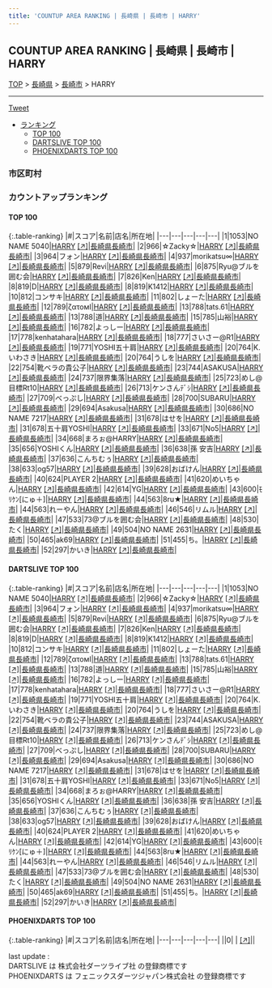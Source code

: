 ```yaml
---
title: 'COUNTUP AREA RANKING | 長崎県 | 長崎市 | HARRY'
---
```

## COUNTUP AREA RANKING | 長崎県 | 長崎市 | HARRY

[TOP](/darts/rank/) > [長崎県](/darts/rank/長崎県/) > [長崎市](/darts/rank/長崎県/長崎市/) > HARRY

___

<a href="https://twitter.com/share?ref_src=twsrc%5Etfw" data-text="COUNTUP AREA RANKING | 長崎県長崎市HARRY" class="twitter-share-button" data-hashtags="DARTSLIVE,PHOENIXDARTS,darts,ダーツ" data-show-count="false">Tweet</a>

* [ランキング](#カウントアップランキング)
    * [TOP 100](#top-100)
    * [DARTSLIVE TOP 100](#dartslive-top-100)
    * [PHOENIXDARTS TOP 100](#phoenixdarts-top-100)

### 市区町村

<ul>

</ul>

### カウントアップランキング

#### TOP 100



{:.table-ranking}
|#|スコア|名前|店名|所在地|
|---|---|---|---|---|
|1|1053|<span class="rank-name-dl">NO NAME 5040</span>|<a href="/darts/rank/shops/4f73919fdf8918aa0d9b047a20a7ba1e.html">HARRY</a> <a href="https://search.dartslive.com/jp/shop/4f73919fdf8918aa0d9b047a20a7ba1e">[↗]</a>|<a href="/darts/rank/長崎県/長崎市">長崎県長崎市</a>|
|2|966|<span class="rank-name-dl">☆Zacky☆</span>|<a href="/darts/rank/shops/4f73919fdf8918aa0d9b047a20a7ba1e.html">HARRY</a> <a href="https://search.dartslive.com/jp/shop/4f73919fdf8918aa0d9b047a20a7ba1e">[↗]</a>|<a href="/darts/rank/長崎県/長崎市">長崎県長崎市</a>|
|3|964|<span class="rank-name-dl">フォン</span>|<a href="/darts/rank/shops/4f73919fdf8918aa0d9b047a20a7ba1e.html">HARRY</a> <a href="https://search.dartslive.com/jp/shop/4f73919fdf8918aa0d9b047a20a7ba1e">[↗]</a>|<a href="/darts/rank/長崎県/長崎市">長崎県長崎市</a>|
|4|937|<span class="rank-name-dl">morikatsu∞</span>|<a href="/darts/rank/shops/4f73919fdf8918aa0d9b047a20a7ba1e.html">HARRY</a> <a href="https://search.dartslive.com/jp/shop/4f73919fdf8918aa0d9b047a20a7ba1e">[↗]</a>|<a href="/darts/rank/長崎県/長崎市">長崎県長崎市</a>|
|5|879|<span class="rank-name-dl">Revi</span>|<a href="/darts/rank/shops/4f73919fdf8918aa0d9b047a20a7ba1e.html">HARRY</a> <a href="https://search.dartslive.com/jp/shop/4f73919fdf8918aa0d9b047a20a7ba1e">[↗]</a>|<a href="/darts/rank/長崎県/長崎市">長崎県長崎市</a>|
|6|875|<span class="rank-name-dl">Ryu@ブルを囲む会</span>|<a href="/darts/rank/shops/4f73919fdf8918aa0d9b047a20a7ba1e.html">HARRY</a> <a href="https://search.dartslive.com/jp/shop/4f73919fdf8918aa0d9b047a20a7ba1e">[↗]</a>|<a href="/darts/rank/長崎県/長崎市">長崎県長崎市</a>|
|7|826|<span class="rank-name-dl">Ken</span>|<a href="/darts/rank/shops/4f73919fdf8918aa0d9b047a20a7ba1e.html">HARRY</a> <a href="https://search.dartslive.com/jp/shop/4f73919fdf8918aa0d9b047a20a7ba1e">[↗]</a>|<a href="/darts/rank/長崎県/長崎市">長崎県長崎市</a>|
|8|819|<span class="rank-name-dl">D</span>|<a href="/darts/rank/shops/4f73919fdf8918aa0d9b047a20a7ba1e.html">HARRY</a> <a href="https://search.dartslive.com/jp/shop/4f73919fdf8918aa0d9b047a20a7ba1e">[↗]</a>|<a href="/darts/rank/長崎県/長崎市">長崎県長崎市</a>|
|8|819|<span class="rank-name-dl">K1412</span>|<a href="/darts/rank/shops/4f73919fdf8918aa0d9b047a20a7ba1e.html">HARRY</a> <a href="https://search.dartslive.com/jp/shop/4f73919fdf8918aa0d9b047a20a7ba1e">[↗]</a>|<a href="/darts/rank/長崎県/長崎市">長崎県長崎市</a>|
|10|812|<span class="rank-name-dl">コンサキ</span>|<a href="/darts/rank/shops/4f73919fdf8918aa0d9b047a20a7ba1e.html">HARRY</a> <a href="https://search.dartslive.com/jp/shop/4f73919fdf8918aa0d9b047a20a7ba1e">[↗]</a>|<a href="/darts/rank/長崎県/長崎市">長崎県長崎市</a>|
|11|802|<span class="rank-name-dl">しょーた</span>|<a href="/darts/rank/shops/4f73919fdf8918aa0d9b047a20a7ba1e.html">HARRY</a> <a href="https://search.dartslive.com/jp/shop/4f73919fdf8918aa0d9b047a20a7ba1e">[↗]</a>|<a href="/darts/rank/長崎県/長崎市">長崎県長崎市</a>|
|12|789|<span class="rank-name-dl">ζατοмⅠ</span>|<a href="/darts/rank/shops/4f73919fdf8918aa0d9b047a20a7ba1e.html">HARRY</a> <a href="https://search.dartslive.com/jp/shop/4f73919fdf8918aa0d9b047a20a7ba1e">[↗]</a>|<a href="/darts/rank/長崎県/長崎市">長崎県長崎市</a>|
|13|788|<span class="rank-name-dl">tats.61</span>|<a href="/darts/rank/shops/4f73919fdf8918aa0d9b047a20a7ba1e.html">HARRY</a> <a href="https://search.dartslive.com/jp/shop/4f73919fdf8918aa0d9b047a20a7ba1e">[↗]</a>|<a href="/darts/rank/長崎県/長崎市">長崎県長崎市</a>|
|13|788|<span class="rank-name-dl">道</span>|<a href="/darts/rank/shops/4f73919fdf8918aa0d9b047a20a7ba1e.html">HARRY</a> <a href="https://search.dartslive.com/jp/shop/4f73919fdf8918aa0d9b047a20a7ba1e">[↗]</a>|<a href="/darts/rank/長崎県/長崎市">長崎県長崎市</a>|
|15|785|<span class="rank-name-dl">山裕</span>|<a href="/darts/rank/shops/4f73919fdf8918aa0d9b047a20a7ba1e.html">HARRY</a> <a href="https://search.dartslive.com/jp/shop/4f73919fdf8918aa0d9b047a20a7ba1e">[↗]</a>|<a href="/darts/rank/長崎県/長崎市">長崎県長崎市</a>|
|16|782|<span class="rank-name-dl">よっしー</span>|<a href="/darts/rank/shops/4f73919fdf8918aa0d9b047a20a7ba1e.html">HARRY</a> <a href="https://search.dartslive.com/jp/shop/4f73919fdf8918aa0d9b047a20a7ba1e">[↗]</a>|<a href="/darts/rank/長崎県/長崎市">長崎県長崎市</a>|
|17|778|<span class="rank-name-dl">kenhatahara</span>|<a href="/darts/rank/shops/4f73919fdf8918aa0d9b047a20a7ba1e.html">HARRY</a> <a href="https://search.dartslive.com/jp/shop/4f73919fdf8918aa0d9b047a20a7ba1e">[↗]</a>|<a href="/darts/rank/長崎県/長崎市">長崎県長崎市</a>|
|18|777|<span class="rank-name-dl">さいさー@R1</span>|<a href="/darts/rank/shops/4f73919fdf8918aa0d9b047a20a7ba1e.html">HARRY</a> <a href="https://search.dartslive.com/jp/shop/4f73919fdf8918aa0d9b047a20a7ba1e">[↗]</a>|<a href="/darts/rank/長崎県/長崎市">長崎県長崎市</a>|
|19|771|<span class="rank-name-dl">YOSHI五十肩</span>|<a href="/darts/rank/shops/4f73919fdf8918aa0d9b047a20a7ba1e.html">HARRY</a> <a href="https://search.dartslive.com/jp/shop/4f73919fdf8918aa0d9b047a20a7ba1e">[↗]</a>|<a href="/darts/rank/長崎県/長崎市">長崎県長崎市</a>|
|20|764|<span class="rank-name-dl">K. いわさき</span>|<a href="/darts/rank/shops/4f73919fdf8918aa0d9b047a20a7ba1e.html">HARRY</a> <a href="https://search.dartslive.com/jp/shop/4f73919fdf8918aa0d9b047a20a7ba1e">[↗]</a>|<a href="/darts/rank/長崎県/長崎市">長崎県長崎市</a>|
|20|764|<span class="rank-name-dl">うしを</span>|<a href="/darts/rank/shops/4f73919fdf8918aa0d9b047a20a7ba1e.html">HARRY</a> <a href="https://search.dartslive.com/jp/shop/4f73919fdf8918aa0d9b047a20a7ba1e">[↗]</a>|<a href="/darts/rank/長崎県/長崎市">長崎県長崎市</a>|
|22|754|<span class="rank-name-dl">靴ベラの貴公子</span>|<a href="/darts/rank/shops/4f73919fdf8918aa0d9b047a20a7ba1e.html">HARRY</a> <a href="https://search.dartslive.com/jp/shop/4f73919fdf8918aa0d9b047a20a7ba1e">[↗]</a>|<a href="/darts/rank/長崎県/長崎市">長崎県長崎市</a>|
|23|744|<span class="rank-name-dl">ASAKUSA</span>|<a href="/darts/rank/shops/4f73919fdf8918aa0d9b047a20a7ba1e.html">HARRY</a> <a href="https://search.dartslive.com/jp/shop/4f73919fdf8918aa0d9b047a20a7ba1e">[↗]</a>|<a href="/darts/rank/長崎県/長崎市">長崎県長崎市</a>|
|24|737|<span class="rank-name-dl">限界集落</span>|<a href="/darts/rank/shops/4f73919fdf8918aa0d9b047a20a7ba1e.html">HARRY</a> <a href="https://search.dartslive.com/jp/shop/4f73919fdf8918aa0d9b047a20a7ba1e">[↗]</a>|<a href="/darts/rank/長崎県/長崎市">長崎県長崎市</a>|
|25|723|<span class="rank-name-dl">めし@目標Rt10</span>|<a href="/darts/rank/shops/4f73919fdf8918aa0d9b047a20a7ba1e.html">HARRY</a> <a href="https://search.dartslive.com/jp/shop/4f73919fdf8918aa0d9b047a20a7ba1e">[↗]</a>|<a href="/darts/rank/長崎県/長崎市">長崎県長崎市</a>|
|26|713|<span class="rank-name-dl">ケンさんﾃﾞｼ</span>|<a href="/darts/rank/shops/4f73919fdf8918aa0d9b047a20a7ba1e.html">HARRY</a> <a href="https://search.dartslive.com/jp/shop/4f73919fdf8918aa0d9b047a20a7ba1e">[↗]</a>|<a href="/darts/rank/長崎県/長崎市">長崎県長崎市</a>|
|27|709|<span class="rank-name-dl">べっぷし</span>|<a href="/darts/rank/shops/4f73919fdf8918aa0d9b047a20a7ba1e.html">HARRY</a> <a href="https://search.dartslive.com/jp/shop/4f73919fdf8918aa0d9b047a20a7ba1e">[↗]</a>|<a href="/darts/rank/長崎県/長崎市">長崎県長崎市</a>|
|28|700|<span class="rank-name-dl">SUBARU</span>|<a href="/darts/rank/shops/4f73919fdf8918aa0d9b047a20a7ba1e.html">HARRY</a> <a href="https://search.dartslive.com/jp/shop/4f73919fdf8918aa0d9b047a20a7ba1e">[↗]</a>|<a href="/darts/rank/長崎県/長崎市">長崎県長崎市</a>|
|29|694|<span class="rank-name-dl">Asakusa</span>|<a href="/darts/rank/shops/4f73919fdf8918aa0d9b047a20a7ba1e.html">HARRY</a> <a href="https://search.dartslive.com/jp/shop/4f73919fdf8918aa0d9b047a20a7ba1e">[↗]</a>|<a href="/darts/rank/長崎県/長崎市">長崎県長崎市</a>|
|30|686|<span class="rank-name-dl">NO NAME 7217</span>|<a href="/darts/rank/shops/4f73919fdf8918aa0d9b047a20a7ba1e.html">HARRY</a> <a href="https://search.dartslive.com/jp/shop/4f73919fdf8918aa0d9b047a20a7ba1e">[↗]</a>|<a href="/darts/rank/長崎県/長崎市">長崎県長崎市</a>|
|31|678|<span class="rank-name-dl">はせを</span>|<a href="/darts/rank/shops/4f73919fdf8918aa0d9b047a20a7ba1e.html">HARRY</a> <a href="https://search.dartslive.com/jp/shop/4f73919fdf8918aa0d9b047a20a7ba1e">[↗]</a>|<a href="/darts/rank/長崎県/長崎市">長崎県長崎市</a>|
|31|678|<span class="rank-name-dl">五十肩YOSHI</span>|<a href="/darts/rank/shops/4f73919fdf8918aa0d9b047a20a7ba1e.html">HARRY</a> <a href="https://search.dartslive.com/jp/shop/4f73919fdf8918aa0d9b047a20a7ba1e">[↗]</a>|<a href="/darts/rank/長崎県/長崎市">長崎県長崎市</a>|
|33|671|<span class="rank-name-dl">No5</span>|<a href="/darts/rank/shops/4f73919fdf8918aa0d9b047a20a7ba1e.html">HARRY</a> <a href="https://search.dartslive.com/jp/shop/4f73919fdf8918aa0d9b047a20a7ba1e">[↗]</a>|<a href="/darts/rank/長崎県/長崎市">長崎県長崎市</a>|
|34|668|<span class="rank-name-dl">まろぉ@HARRY</span>|<a href="/darts/rank/shops/4f73919fdf8918aa0d9b047a20a7ba1e.html">HARRY</a> <a href="https://search.dartslive.com/jp/shop/4f73919fdf8918aa0d9b047a20a7ba1e">[↗]</a>|<a href="/darts/rank/長崎県/長崎市">長崎県長崎市</a>|
|35|656|<span class="rank-name-dl">YOSHIくん</span>|<a href="/darts/rank/shops/4f73919fdf8918aa0d9b047a20a7ba1e.html">HARRY</a> <a href="https://search.dartslive.com/jp/shop/4f73919fdf8918aa0d9b047a20a7ba1e">[↗]</a>|<a href="/darts/rank/長崎県/長崎市">長崎県長崎市</a>|
|36|638|<span class="rank-name-dl">孫 安吉</span>|<a href="/darts/rank/shops/4f73919fdf8918aa0d9b047a20a7ba1e.html">HARRY</a> <a href="https://search.dartslive.com/jp/shop/4f73919fdf8918aa0d9b047a20a7ba1e">[↗]</a>|<a href="/darts/rank/長崎県/長崎市">長崎県長崎市</a>|
|37|636|<span class="rank-name-dl">こんちむぅ</span>|<a href="/darts/rank/shops/4f73919fdf8918aa0d9b047a20a7ba1e.html">HARRY</a> <a href="https://search.dartslive.com/jp/shop/4f73919fdf8918aa0d9b047a20a7ba1e">[↗]</a>|<a href="/darts/rank/長崎県/長崎市">長崎県長崎市</a>|
|38|633|<span class="rank-name-dl">og57</span>|<a href="/darts/rank/shops/4f73919fdf8918aa0d9b047a20a7ba1e.html">HARRY</a> <a href="https://search.dartslive.com/jp/shop/4f73919fdf8918aa0d9b047a20a7ba1e">[↗]</a>|<a href="/darts/rank/長崎県/長崎市">長崎県長崎市</a>|
|39|628|<span class="rank-name-dl">おばけん</span>|<a href="/darts/rank/shops/4f73919fdf8918aa0d9b047a20a7ba1e.html">HARRY</a> <a href="https://search.dartslive.com/jp/shop/4f73919fdf8918aa0d9b047a20a7ba1e">[↗]</a>|<a href="/darts/rank/長崎県/長崎市">長崎県長崎市</a>|
|40|624|<span class="rank-name-dl">PLAYER 2</span>|<a href="/darts/rank/shops/4f73919fdf8918aa0d9b047a20a7ba1e.html">HARRY</a> <a href="https://search.dartslive.com/jp/shop/4f73919fdf8918aa0d9b047a20a7ba1e">[↗]</a>|<a href="/darts/rank/長崎県/長崎市">長崎県長崎市</a>|
|41|620|<span class="rank-name-dl">めいちゃん</span>|<a href="/darts/rank/shops/4f73919fdf8918aa0d9b047a20a7ba1e.html">HARRY</a> <a href="https://search.dartslive.com/jp/shop/4f73919fdf8918aa0d9b047a20a7ba1e">[↗]</a>|<a href="/darts/rank/長崎県/長崎市">長崎県長崎市</a>|
|42|614|<span class="rank-name-dl">YG</span>|<a href="/darts/rank/shops/4f73919fdf8918aa0d9b047a20a7ba1e.html">HARRY</a> <a href="https://search.dartslive.com/jp/shop/4f73919fdf8918aa0d9b047a20a7ba1e">[↗]</a>|<a href="/darts/rank/長崎県/長崎市">長崎県長崎市</a>|
|43|600|<span class="rank-name-dl">ﾓﾘｹﾝ[にゅ＋]</span>|<a href="/darts/rank/shops/4f73919fdf8918aa0d9b047a20a7ba1e.html">HARRY</a> <a href="https://search.dartslive.com/jp/shop/4f73919fdf8918aa0d9b047a20a7ba1e">[↗]</a>|<a href="/darts/rank/長崎県/長崎市">長崎県長崎市</a>|
|44|563|<span class="rank-name-dl">8ru★</span>|<a href="/darts/rank/shops/4f73919fdf8918aa0d9b047a20a7ba1e.html">HARRY</a> <a href="https://search.dartslive.com/jp/shop/4f73919fdf8918aa0d9b047a20a7ba1e">[↗]</a>|<a href="/darts/rank/長崎県/長崎市">長崎県長崎市</a>|
|44|563|<span class="rank-name-dl">れーやん</span>|<a href="/darts/rank/shops/4f73919fdf8918aa0d9b047a20a7ba1e.html">HARRY</a> <a href="https://search.dartslive.com/jp/shop/4f73919fdf8918aa0d9b047a20a7ba1e">[↗]</a>|<a href="/darts/rank/長崎県/長崎市">長崎県長崎市</a>|
|46|546|<span class="rank-name-dl">リムル</span>|<a href="/darts/rank/shops/4f73919fdf8918aa0d9b047a20a7ba1e.html">HARRY</a> <a href="https://search.dartslive.com/jp/shop/4f73919fdf8918aa0d9b047a20a7ba1e">[↗]</a>|<a href="/darts/rank/長崎県/長崎市">長崎県長崎市</a>|
|47|533|<span class="rank-name-dl">73@ブルを囲む会</span>|<a href="/darts/rank/shops/4f73919fdf8918aa0d9b047a20a7ba1e.html">HARRY</a> <a href="https://search.dartslive.com/jp/shop/4f73919fdf8918aa0d9b047a20a7ba1e">[↗]</a>|<a href="/darts/rank/長崎県/長崎市">長崎県長崎市</a>|
|48|530|<span class="rank-name-dl">たく</span>|<a href="/darts/rank/shops/4f73919fdf8918aa0d9b047a20a7ba1e.html">HARRY</a> <a href="https://search.dartslive.com/jp/shop/4f73919fdf8918aa0d9b047a20a7ba1e">[↗]</a>|<a href="/darts/rank/長崎県/長崎市">長崎県長崎市</a>|
|49|504|<span class="rank-name-dl">NO NAME 2631</span>|<a href="/darts/rank/shops/4f73919fdf8918aa0d9b047a20a7ba1e.html">HARRY</a> <a href="https://search.dartslive.com/jp/shop/4f73919fdf8918aa0d9b047a20a7ba1e">[↗]</a>|<a href="/darts/rank/長崎県/長崎市">長崎県長崎市</a>|
|50|465|<span class="rank-name-dl">ak69</span>|<a href="/darts/rank/shops/4f73919fdf8918aa0d9b047a20a7ba1e.html">HARRY</a> <a href="https://search.dartslive.com/jp/shop/4f73919fdf8918aa0d9b047a20a7ba1e">[↗]</a>|<a href="/darts/rank/長崎県/長崎市">長崎県長崎市</a>|
|51|455|<span class="rank-name-dl">ち。</span>|<a href="/darts/rank/shops/4f73919fdf8918aa0d9b047a20a7ba1e.html">HARRY</a> <a href="https://search.dartslive.com/jp/shop/4f73919fdf8918aa0d9b047a20a7ba1e">[↗]</a>|<a href="/darts/rank/長崎県/長崎市">長崎県長崎市</a>|
|52|297|<span class="rank-name-dl">かいき</span>|<a href="/darts/rank/shops/4f73919fdf8918aa0d9b047a20a7ba1e.html">HARRY</a> <a href="https://search.dartslive.com/jp/shop/4f73919fdf8918aa0d9b047a20a7ba1e">[↗]</a>|<a href="/darts/rank/長崎県/長崎市">長崎県長崎市</a>|


#### DARTSLIVE TOP 100



{:.table-ranking}
|#|スコア|名前|店名|所在地|
|---|---|---|---|---|
|1|1053|<span class="rank-name-dl">NO NAME 5040</span>|<a href="/darts/rank/shops/4f73919fdf8918aa0d9b047a20a7ba1e.html">HARRY</a> <a href="https://search.dartslive.com/jp/shop/4f73919fdf8918aa0d9b047a20a7ba1e">[↗]</a>|<a href="/darts/rank/長崎県/長崎市">長崎県長崎市</a>|
|2|966|<span class="rank-name-dl">☆Zacky☆</span>|<a href="/darts/rank/shops/4f73919fdf8918aa0d9b047a20a7ba1e.html">HARRY</a> <a href="https://search.dartslive.com/jp/shop/4f73919fdf8918aa0d9b047a20a7ba1e">[↗]</a>|<a href="/darts/rank/長崎県/長崎市">長崎県長崎市</a>|
|3|964|<span class="rank-name-dl">フォン</span>|<a href="/darts/rank/shops/4f73919fdf8918aa0d9b047a20a7ba1e.html">HARRY</a> <a href="https://search.dartslive.com/jp/shop/4f73919fdf8918aa0d9b047a20a7ba1e">[↗]</a>|<a href="/darts/rank/長崎県/長崎市">長崎県長崎市</a>|
|4|937|<span class="rank-name-dl">morikatsu∞</span>|<a href="/darts/rank/shops/4f73919fdf8918aa0d9b047a20a7ba1e.html">HARRY</a> <a href="https://search.dartslive.com/jp/shop/4f73919fdf8918aa0d9b047a20a7ba1e">[↗]</a>|<a href="/darts/rank/長崎県/長崎市">長崎県長崎市</a>|
|5|879|<span class="rank-name-dl">Revi</span>|<a href="/darts/rank/shops/4f73919fdf8918aa0d9b047a20a7ba1e.html">HARRY</a> <a href="https://search.dartslive.com/jp/shop/4f73919fdf8918aa0d9b047a20a7ba1e">[↗]</a>|<a href="/darts/rank/長崎県/長崎市">長崎県長崎市</a>|
|6|875|<span class="rank-name-dl">Ryu@ブルを囲む会</span>|<a href="/darts/rank/shops/4f73919fdf8918aa0d9b047a20a7ba1e.html">HARRY</a> <a href="https://search.dartslive.com/jp/shop/4f73919fdf8918aa0d9b047a20a7ba1e">[↗]</a>|<a href="/darts/rank/長崎県/長崎市">長崎県長崎市</a>|
|7|826|<span class="rank-name-dl">Ken</span>|<a href="/darts/rank/shops/4f73919fdf8918aa0d9b047a20a7ba1e.html">HARRY</a> <a href="https://search.dartslive.com/jp/shop/4f73919fdf8918aa0d9b047a20a7ba1e">[↗]</a>|<a href="/darts/rank/長崎県/長崎市">長崎県長崎市</a>|
|8|819|<span class="rank-name-dl">D</span>|<a href="/darts/rank/shops/4f73919fdf8918aa0d9b047a20a7ba1e.html">HARRY</a> <a href="https://search.dartslive.com/jp/shop/4f73919fdf8918aa0d9b047a20a7ba1e">[↗]</a>|<a href="/darts/rank/長崎県/長崎市">長崎県長崎市</a>|
|8|819|<span class="rank-name-dl">K1412</span>|<a href="/darts/rank/shops/4f73919fdf8918aa0d9b047a20a7ba1e.html">HARRY</a> <a href="https://search.dartslive.com/jp/shop/4f73919fdf8918aa0d9b047a20a7ba1e">[↗]</a>|<a href="/darts/rank/長崎県/長崎市">長崎県長崎市</a>|
|10|812|<span class="rank-name-dl">コンサキ</span>|<a href="/darts/rank/shops/4f73919fdf8918aa0d9b047a20a7ba1e.html">HARRY</a> <a href="https://search.dartslive.com/jp/shop/4f73919fdf8918aa0d9b047a20a7ba1e">[↗]</a>|<a href="/darts/rank/長崎県/長崎市">長崎県長崎市</a>|
|11|802|<span class="rank-name-dl">しょーた</span>|<a href="/darts/rank/shops/4f73919fdf8918aa0d9b047a20a7ba1e.html">HARRY</a> <a href="https://search.dartslive.com/jp/shop/4f73919fdf8918aa0d9b047a20a7ba1e">[↗]</a>|<a href="/darts/rank/長崎県/長崎市">長崎県長崎市</a>|
|12|789|<span class="rank-name-dl">ζατοмⅠ</span>|<a href="/darts/rank/shops/4f73919fdf8918aa0d9b047a20a7ba1e.html">HARRY</a> <a href="https://search.dartslive.com/jp/shop/4f73919fdf8918aa0d9b047a20a7ba1e">[↗]</a>|<a href="/darts/rank/長崎県/長崎市">長崎県長崎市</a>|
|13|788|<span class="rank-name-dl">tats.61</span>|<a href="/darts/rank/shops/4f73919fdf8918aa0d9b047a20a7ba1e.html">HARRY</a> <a href="https://search.dartslive.com/jp/shop/4f73919fdf8918aa0d9b047a20a7ba1e">[↗]</a>|<a href="/darts/rank/長崎県/長崎市">長崎県長崎市</a>|
|13|788|<span class="rank-name-dl">道</span>|<a href="/darts/rank/shops/4f73919fdf8918aa0d9b047a20a7ba1e.html">HARRY</a> <a href="https://search.dartslive.com/jp/shop/4f73919fdf8918aa0d9b047a20a7ba1e">[↗]</a>|<a href="/darts/rank/長崎県/長崎市">長崎県長崎市</a>|
|15|785|<span class="rank-name-dl">山裕</span>|<a href="/darts/rank/shops/4f73919fdf8918aa0d9b047a20a7ba1e.html">HARRY</a> <a href="https://search.dartslive.com/jp/shop/4f73919fdf8918aa0d9b047a20a7ba1e">[↗]</a>|<a href="/darts/rank/長崎県/長崎市">長崎県長崎市</a>|
|16|782|<span class="rank-name-dl">よっしー</span>|<a href="/darts/rank/shops/4f73919fdf8918aa0d9b047a20a7ba1e.html">HARRY</a> <a href="https://search.dartslive.com/jp/shop/4f73919fdf8918aa0d9b047a20a7ba1e">[↗]</a>|<a href="/darts/rank/長崎県/長崎市">長崎県長崎市</a>|
|17|778|<span class="rank-name-dl">kenhatahara</span>|<a href="/darts/rank/shops/4f73919fdf8918aa0d9b047a20a7ba1e.html">HARRY</a> <a href="https://search.dartslive.com/jp/shop/4f73919fdf8918aa0d9b047a20a7ba1e">[↗]</a>|<a href="/darts/rank/長崎県/長崎市">長崎県長崎市</a>|
|18|777|<span class="rank-name-dl">さいさー@R1</span>|<a href="/darts/rank/shops/4f73919fdf8918aa0d9b047a20a7ba1e.html">HARRY</a> <a href="https://search.dartslive.com/jp/shop/4f73919fdf8918aa0d9b047a20a7ba1e">[↗]</a>|<a href="/darts/rank/長崎県/長崎市">長崎県長崎市</a>|
|19|771|<span class="rank-name-dl">YOSHI五十肩</span>|<a href="/darts/rank/shops/4f73919fdf8918aa0d9b047a20a7ba1e.html">HARRY</a> <a href="https://search.dartslive.com/jp/shop/4f73919fdf8918aa0d9b047a20a7ba1e">[↗]</a>|<a href="/darts/rank/長崎県/長崎市">長崎県長崎市</a>|
|20|764|<span class="rank-name-dl">K. いわさき</span>|<a href="/darts/rank/shops/4f73919fdf8918aa0d9b047a20a7ba1e.html">HARRY</a> <a href="https://search.dartslive.com/jp/shop/4f73919fdf8918aa0d9b047a20a7ba1e">[↗]</a>|<a href="/darts/rank/長崎県/長崎市">長崎県長崎市</a>|
|20|764|<span class="rank-name-dl">うしを</span>|<a href="/darts/rank/shops/4f73919fdf8918aa0d9b047a20a7ba1e.html">HARRY</a> <a href="https://search.dartslive.com/jp/shop/4f73919fdf8918aa0d9b047a20a7ba1e">[↗]</a>|<a href="/darts/rank/長崎県/長崎市">長崎県長崎市</a>|
|22|754|<span class="rank-name-dl">靴ベラの貴公子</span>|<a href="/darts/rank/shops/4f73919fdf8918aa0d9b047a20a7ba1e.html">HARRY</a> <a href="https://search.dartslive.com/jp/shop/4f73919fdf8918aa0d9b047a20a7ba1e">[↗]</a>|<a href="/darts/rank/長崎県/長崎市">長崎県長崎市</a>|
|23|744|<span class="rank-name-dl">ASAKUSA</span>|<a href="/darts/rank/shops/4f73919fdf8918aa0d9b047a20a7ba1e.html">HARRY</a> <a href="https://search.dartslive.com/jp/shop/4f73919fdf8918aa0d9b047a20a7ba1e">[↗]</a>|<a href="/darts/rank/長崎県/長崎市">長崎県長崎市</a>|
|24|737|<span class="rank-name-dl">限界集落</span>|<a href="/darts/rank/shops/4f73919fdf8918aa0d9b047a20a7ba1e.html">HARRY</a> <a href="https://search.dartslive.com/jp/shop/4f73919fdf8918aa0d9b047a20a7ba1e">[↗]</a>|<a href="/darts/rank/長崎県/長崎市">長崎県長崎市</a>|
|25|723|<span class="rank-name-dl">めし@目標Rt10</span>|<a href="/darts/rank/shops/4f73919fdf8918aa0d9b047a20a7ba1e.html">HARRY</a> <a href="https://search.dartslive.com/jp/shop/4f73919fdf8918aa0d9b047a20a7ba1e">[↗]</a>|<a href="/darts/rank/長崎県/長崎市">長崎県長崎市</a>|
|26|713|<span class="rank-name-dl">ケンさんﾃﾞｼ</span>|<a href="/darts/rank/shops/4f73919fdf8918aa0d9b047a20a7ba1e.html">HARRY</a> <a href="https://search.dartslive.com/jp/shop/4f73919fdf8918aa0d9b047a20a7ba1e">[↗]</a>|<a href="/darts/rank/長崎県/長崎市">長崎県長崎市</a>|
|27|709|<span class="rank-name-dl">べっぷし</span>|<a href="/darts/rank/shops/4f73919fdf8918aa0d9b047a20a7ba1e.html">HARRY</a> <a href="https://search.dartslive.com/jp/shop/4f73919fdf8918aa0d9b047a20a7ba1e">[↗]</a>|<a href="/darts/rank/長崎県/長崎市">長崎県長崎市</a>|
|28|700|<span class="rank-name-dl">SUBARU</span>|<a href="/darts/rank/shops/4f73919fdf8918aa0d9b047a20a7ba1e.html">HARRY</a> <a href="https://search.dartslive.com/jp/shop/4f73919fdf8918aa0d9b047a20a7ba1e">[↗]</a>|<a href="/darts/rank/長崎県/長崎市">長崎県長崎市</a>|
|29|694|<span class="rank-name-dl">Asakusa</span>|<a href="/darts/rank/shops/4f73919fdf8918aa0d9b047a20a7ba1e.html">HARRY</a> <a href="https://search.dartslive.com/jp/shop/4f73919fdf8918aa0d9b047a20a7ba1e">[↗]</a>|<a href="/darts/rank/長崎県/長崎市">長崎県長崎市</a>|
|30|686|<span class="rank-name-dl">NO NAME 7217</span>|<a href="/darts/rank/shops/4f73919fdf8918aa0d9b047a20a7ba1e.html">HARRY</a> <a href="https://search.dartslive.com/jp/shop/4f73919fdf8918aa0d9b047a20a7ba1e">[↗]</a>|<a href="/darts/rank/長崎県/長崎市">長崎県長崎市</a>|
|31|678|<span class="rank-name-dl">はせを</span>|<a href="/darts/rank/shops/4f73919fdf8918aa0d9b047a20a7ba1e.html">HARRY</a> <a href="https://search.dartslive.com/jp/shop/4f73919fdf8918aa0d9b047a20a7ba1e">[↗]</a>|<a href="/darts/rank/長崎県/長崎市">長崎県長崎市</a>|
|31|678|<span class="rank-name-dl">五十肩YOSHI</span>|<a href="/darts/rank/shops/4f73919fdf8918aa0d9b047a20a7ba1e.html">HARRY</a> <a href="https://search.dartslive.com/jp/shop/4f73919fdf8918aa0d9b047a20a7ba1e">[↗]</a>|<a href="/darts/rank/長崎県/長崎市">長崎県長崎市</a>|
|33|671|<span class="rank-name-dl">No5</span>|<a href="/darts/rank/shops/4f73919fdf8918aa0d9b047a20a7ba1e.html">HARRY</a> <a href="https://search.dartslive.com/jp/shop/4f73919fdf8918aa0d9b047a20a7ba1e">[↗]</a>|<a href="/darts/rank/長崎県/長崎市">長崎県長崎市</a>|
|34|668|<span class="rank-name-dl">まろぉ@HARRY</span>|<a href="/darts/rank/shops/4f73919fdf8918aa0d9b047a20a7ba1e.html">HARRY</a> <a href="https://search.dartslive.com/jp/shop/4f73919fdf8918aa0d9b047a20a7ba1e">[↗]</a>|<a href="/darts/rank/長崎県/長崎市">長崎県長崎市</a>|
|35|656|<span class="rank-name-dl">YOSHIくん</span>|<a href="/darts/rank/shops/4f73919fdf8918aa0d9b047a20a7ba1e.html">HARRY</a> <a href="https://search.dartslive.com/jp/shop/4f73919fdf8918aa0d9b047a20a7ba1e">[↗]</a>|<a href="/darts/rank/長崎県/長崎市">長崎県長崎市</a>|
|36|638|<span class="rank-name-dl">孫 安吉</span>|<a href="/darts/rank/shops/4f73919fdf8918aa0d9b047a20a7ba1e.html">HARRY</a> <a href="https://search.dartslive.com/jp/shop/4f73919fdf8918aa0d9b047a20a7ba1e">[↗]</a>|<a href="/darts/rank/長崎県/長崎市">長崎県長崎市</a>|
|37|636|<span class="rank-name-dl">こんちむぅ</span>|<a href="/darts/rank/shops/4f73919fdf8918aa0d9b047a20a7ba1e.html">HARRY</a> <a href="https://search.dartslive.com/jp/shop/4f73919fdf8918aa0d9b047a20a7ba1e">[↗]</a>|<a href="/darts/rank/長崎県/長崎市">長崎県長崎市</a>|
|38|633|<span class="rank-name-dl">og57</span>|<a href="/darts/rank/shops/4f73919fdf8918aa0d9b047a20a7ba1e.html">HARRY</a> <a href="https://search.dartslive.com/jp/shop/4f73919fdf8918aa0d9b047a20a7ba1e">[↗]</a>|<a href="/darts/rank/長崎県/長崎市">長崎県長崎市</a>|
|39|628|<span class="rank-name-dl">おばけん</span>|<a href="/darts/rank/shops/4f73919fdf8918aa0d9b047a20a7ba1e.html">HARRY</a> <a href="https://search.dartslive.com/jp/shop/4f73919fdf8918aa0d9b047a20a7ba1e">[↗]</a>|<a href="/darts/rank/長崎県/長崎市">長崎県長崎市</a>|
|40|624|<span class="rank-name-dl">PLAYER 2</span>|<a href="/darts/rank/shops/4f73919fdf8918aa0d9b047a20a7ba1e.html">HARRY</a> <a href="https://search.dartslive.com/jp/shop/4f73919fdf8918aa0d9b047a20a7ba1e">[↗]</a>|<a href="/darts/rank/長崎県/長崎市">長崎県長崎市</a>|
|41|620|<span class="rank-name-dl">めいちゃん</span>|<a href="/darts/rank/shops/4f73919fdf8918aa0d9b047a20a7ba1e.html">HARRY</a> <a href="https://search.dartslive.com/jp/shop/4f73919fdf8918aa0d9b047a20a7ba1e">[↗]</a>|<a href="/darts/rank/長崎県/長崎市">長崎県長崎市</a>|
|42|614|<span class="rank-name-dl">YG</span>|<a href="/darts/rank/shops/4f73919fdf8918aa0d9b047a20a7ba1e.html">HARRY</a> <a href="https://search.dartslive.com/jp/shop/4f73919fdf8918aa0d9b047a20a7ba1e">[↗]</a>|<a href="/darts/rank/長崎県/長崎市">長崎県長崎市</a>|
|43|600|<span class="rank-name-dl">ﾓﾘｹﾝ[にゅ＋]</span>|<a href="/darts/rank/shops/4f73919fdf8918aa0d9b047a20a7ba1e.html">HARRY</a> <a href="https://search.dartslive.com/jp/shop/4f73919fdf8918aa0d9b047a20a7ba1e">[↗]</a>|<a href="/darts/rank/長崎県/長崎市">長崎県長崎市</a>|
|44|563|<span class="rank-name-dl">8ru★</span>|<a href="/darts/rank/shops/4f73919fdf8918aa0d9b047a20a7ba1e.html">HARRY</a> <a href="https://search.dartslive.com/jp/shop/4f73919fdf8918aa0d9b047a20a7ba1e">[↗]</a>|<a href="/darts/rank/長崎県/長崎市">長崎県長崎市</a>|
|44|563|<span class="rank-name-dl">れーやん</span>|<a href="/darts/rank/shops/4f73919fdf8918aa0d9b047a20a7ba1e.html">HARRY</a> <a href="https://search.dartslive.com/jp/shop/4f73919fdf8918aa0d9b047a20a7ba1e">[↗]</a>|<a href="/darts/rank/長崎県/長崎市">長崎県長崎市</a>|
|46|546|<span class="rank-name-dl">リムル</span>|<a href="/darts/rank/shops/4f73919fdf8918aa0d9b047a20a7ba1e.html">HARRY</a> <a href="https://search.dartslive.com/jp/shop/4f73919fdf8918aa0d9b047a20a7ba1e">[↗]</a>|<a href="/darts/rank/長崎県/長崎市">長崎県長崎市</a>|
|47|533|<span class="rank-name-dl">73@ブルを囲む会</span>|<a href="/darts/rank/shops/4f73919fdf8918aa0d9b047a20a7ba1e.html">HARRY</a> <a href="https://search.dartslive.com/jp/shop/4f73919fdf8918aa0d9b047a20a7ba1e">[↗]</a>|<a href="/darts/rank/長崎県/長崎市">長崎県長崎市</a>|
|48|530|<span class="rank-name-dl">たく</span>|<a href="/darts/rank/shops/4f73919fdf8918aa0d9b047a20a7ba1e.html">HARRY</a> <a href="https://search.dartslive.com/jp/shop/4f73919fdf8918aa0d9b047a20a7ba1e">[↗]</a>|<a href="/darts/rank/長崎県/長崎市">長崎県長崎市</a>|
|49|504|<span class="rank-name-dl">NO NAME 2631</span>|<a href="/darts/rank/shops/4f73919fdf8918aa0d9b047a20a7ba1e.html">HARRY</a> <a href="https://search.dartslive.com/jp/shop/4f73919fdf8918aa0d9b047a20a7ba1e">[↗]</a>|<a href="/darts/rank/長崎県/長崎市">長崎県長崎市</a>|
|50|465|<span class="rank-name-dl">ak69</span>|<a href="/darts/rank/shops/4f73919fdf8918aa0d9b047a20a7ba1e.html">HARRY</a> <a href="https://search.dartslive.com/jp/shop/4f73919fdf8918aa0d9b047a20a7ba1e">[↗]</a>|<a href="/darts/rank/長崎県/長崎市">長崎県長崎市</a>|
|51|455|<span class="rank-name-dl">ち。</span>|<a href="/darts/rank/shops/4f73919fdf8918aa0d9b047a20a7ba1e.html">HARRY</a> <a href="https://search.dartslive.com/jp/shop/4f73919fdf8918aa0d9b047a20a7ba1e">[↗]</a>|<a href="/darts/rank/長崎県/長崎市">長崎県長崎市</a>|
|52|297|<span class="rank-name-dl">かいき</span>|<a href="/darts/rank/shops/4f73919fdf8918aa0d9b047a20a7ba1e.html">HARRY</a> <a href="https://search.dartslive.com/jp/shop/4f73919fdf8918aa0d9b047a20a7ba1e">[↗]</a>|<a href="/darts/rank/長崎県/長崎市">長崎県長崎市</a>|


#### PHOENIXDARTS TOP 100



{:.table-ranking}
|#|スコア|名前|店名|所在地|
|---|---|---|---|---|
||0|<span class="rank-name-dl"> </span>|<a href="/darts/rank/shops/.html"></a> <a href="">[↗]</a>|<a href="/darts/rank//"></a>|


<div class="footer border-top border-gray-light mt-5 pt-3 text-right text-gray">
    last update : <span style="font-weight: italic" id="foot_last_modified"></span><br />
    DARTSLIVE は 株式会社ダーツライブ社 の登録商標です<br />
    PHOENIXDARTS は フェニックスダーツジャパン株式会社 の登録商標です<br />
</div>

<script src="https://cdnjs.cloudflare.com/ajax/libs/jquery.tablesorter/2.31.3/js/jquery.tablesorter.min.js" integrity="sha512-qzgd5cYSZcosqpzpn7zF2ZId8f/8CHmFKZ8j7mU4OUXTNRd5g+ZHBPsgKEwoqxCtdQvExE5LprwwPAgoicguNg==" crossorigin="anonymous" referrerpolicy="no-referrer"></script>
<link rel="stylesheet" href="https://cdnjs.cloudflare.com/ajax/libs/jquery.tablesorter/2.31.3/css/theme.default.min.css" integrity="sha512-wghhOJkjQX0Lh3NSWvNKeZ0ZpNn+SPVXX1Qyc9OCaogADktxrBiBdKGDoqVUOyhStvMBmJQ8ZdMHiR3wuEq8+w==" crossorigin="anonymous" referrerpolicy="no-referrer" />
<script>
$(function() {
    $(".table-ranking").tablesorter({sortList:[[0, 0]]});
    $("#foot_last_modified").text(formatDate(new Date(document.lastModified), 'yyyy-MM-dd HH:mm:ss'));
});
</script>

<script async src="https://platform.twitter.com/widgets.js" charset="utf-8"></script>